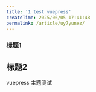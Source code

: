 ```yaml
---
title: '1 test vuepress'
createTime: 2025/06/05 17:41:48
permalink: /article/uy7yunez/
---
```


### 标题1

## 标题2

vuepress 主题测试
